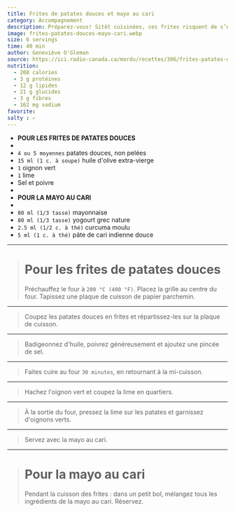 ```yaml
---
title: Frites de patates douces et mayo au cari
category: Accompagnement
description: Préparez-vous! Sitôt cuisinées, ces frites risquent de s’envoler… C’est ce qui se passe chaque fois que je les prépare!
image: frites-patates-douces-mayo-cari.webp
size: 6 servings
time: 40 min
author: Geneviève O'Gleman
source: https://ici.radio-canada.ca/mordu/recettes/306/frites-patates-douces-mayo-cari 
nutrition:
  - 208 calories
  - 3 g protéines
  - 12 g lipides
  - 21 g glucides
  - 3 g fibres
  - 162 mg sodium
favorite: 
salty : ✓
---
```


* **POUR LES FRITES DE PATATES DOUCES**
* ` `
* `4 ou 5 moyennes` patates douces, non pelées
* `15 ml (1 c. à soupe)` huile d'olive extra-vierge
* `1` oignon vert
* `1` lime
* Sel et poivre
* ` `
* **POUR LA MAYO AU CARI**
* ` `
* `80 ml (1/3 tasse)` mayonnaise
* `80 ml (1/3 tasse)` yogourt grec nature
* `2.5 ml (1/2 c. à thé)` curcuma moulu
* `5 ml (1 c. à thé)` pâte de cari indienne douce

---

> # Pour les frites de patates douces
>
> Préchauffez le four à `200 °C (400 °F)`. Placez la grille au centre du four. Tapissez une plaque de cuisson de papier parchemin.

---

> Coupez les patates douces en frites et répartissez-les sur la plaque de cuisson.

---

> Badigeonnez d'huile, poivrez généreusement et ajoutez une pincée de sel.

---

> Faites cuire au four `30 minutes`, en retournant à la mi-cuisson.

---

> Hachez l'oignon vert et coupez la lime en quartiers.

---

> À la sortie du four, pressez la lime sur les patates et garnissez d'oignons verts.

---

> Servez avec la mayo au cari.

---

> # Pour la mayo au cari
>
> Pendant la cuisson des frites : dans un petit bol, mélangez tous les ingrédients de la mayo au cari. Réservez.